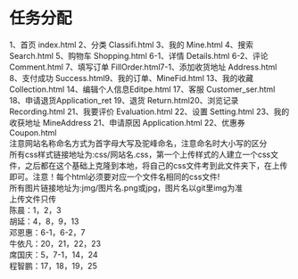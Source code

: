 # 任务分配
1、首页 index.html 2、分类 Classifi.html 3、我的 Mine.html 4、搜索 Search.html 5、购物车 Shopping.html 6-1、详情 Details.html 6-2、评论 Comment.html 7、填写订单 FillOrder.html7-1、添加收货地址 Address.html 8、支付成功 Success.html9、我的订单、MineFid.html 13、我的收藏 Collection.html 14、编辑个人信息Editpe.html 17、客服 Customer_ser.html 18、申请退货Application_ret 19、退货 Return.html20、浏览记录 Recording.html 21、我要评价 Evaluation.html 22、设置 Setting.html 23、我的收获地址 MineAddress 21、申请原因 Application.html 22、优惠券 Coupon.html <br>注意网站名称命名方式为首字母大写及驼峰命名，注意命名时大小写的区分<br>所有css样式链接地址为:css/网站名.css，第一个上传样式的人建立一个css文件，之后都在这个基础上克隆到本地，将自己的css文件考到此文件夹下，在上传即可。注意！每个html必须要对应一个文件名相同的css文件!<br>所有图片链接地址为:jmg/图片名.png或jpg，图片名以git里img为准<br>上传文件只传<br>陈晨：1，2，3<br>胡延：4，8，9，13<br>邓恩惠：6-1，6-2，7<br>牛依凡：20，21，22，23<br>席国庆：5，7-1，14，24<br>程智鹏：17，18，19，25